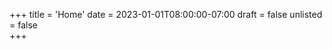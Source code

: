 +++
title = 'Home'
date = 2023-01-01T08:00:00-07:00
draft = false
unlisted = false    
+++

<!-- TODO -->
